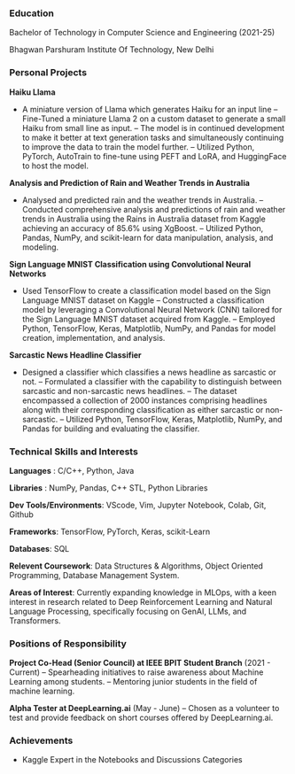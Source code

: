 ### Education

Bachelor of Technology in Computer Science and Engineering (2021-25)

Bhagwan Parshuram Institute Of Technology, New Delhi

### **Personal Projects**

**Haiku Llama**

- A miniature version of Llama which generates Haiku for an input line
– Fine-Tuned a miniature Llama 2 on a custom dataset to generate a small Haiku from small line as input.
– The model is in continued development to make it better at text generation tasks and simultaneously continuing
  to improve the data to train the model further.
– Utilized Python, PyTorch, AutoTrain to fine-tune using PEFT and LoRA, and HuggingFace to host the model.

**Analysis and Prediction of Rain and Weather Trends in Australia**

- Analysed and predicted rain and the weather trends in Australia.
– Conducted comprehensive analysis and predictions of rain and weather trends in Australia using the Rains in Australia dataset from Kaggle achieving an accuracy of 85.6% using XgBoost.
– Utilized Python, Pandas, NumPy, and scikit-learn for data manipulation, analysis, and modeling.

**Sign Language MNIST Classification using Convolutional Neural Networks**

- Used TensorFlow to create a classification model based on the Sign Language MNIST dataset on Kaggle
– Constructed a classification model by leveraging a Convolutional Neural Network (CNN) tailored for the Sign Language MNIST dataset acquired from Kaggle.
– Employed Python, TensorFlow, Keras, Matplotlib, NumPy, and Pandas for model creation, implementation, and analysis.

**Sarcastic News Headline Classifier**

- Designed a classifier which classifies a news headline as sarcastic or not.
– Formulated a classifier with the capability to distinguish between sarcastic and non-sarcastic news headlines.
– The dataset encompassed a collection of 2000 instances comprising headlines along with their corresponding classification as either     sarcastic or non-sarcastic.
– Utilized Python, TensorFlow, Keras, Matplotlib, NumPy, and Pandas for building and evaluating the classifier.


### **Technical Skills and Interests**

**Languages** : C/C++, Python, Java

**Libraries** : NumPy, Pandas, C++ STL, Python Libraries

**Dev Tools/Environments**: VScode, Vim, Jupyter Notebook, Colab, Git, Github

**Frameworks**: TensorFlow, PyTorch, Keras, scikit-Learn

**Databases**: SQL

**Relevent Coursework**: Data Structures & Algorithms, Object Oriented Programming, Database Management System.

**Areas of Interest**: Currently expanding knowledge in MLOps, with a keen interest in research related to Deep
Reinforcement Learning and Natural Language Processing, specifically focusing on GenAI, LLMs, and Transformers.

### **Positions of Responsibility**

**Project Co-Head (Senior Council) at IEEE BPIT Student Branch**  (2021 - Current)
– Spearheading initiatives to raise awareness about Machine Learning among students.
– Mentoring junior students in the field of machine learning.

**Alpha Tester at DeepLearning.ai** (May - June)
– Chosen as a volunteer to test and provide feedback on short courses offered by DeepLearning.ai.

### **Achievements**
- Kaggle Expert in the Notebooks and Discussions Categories 
